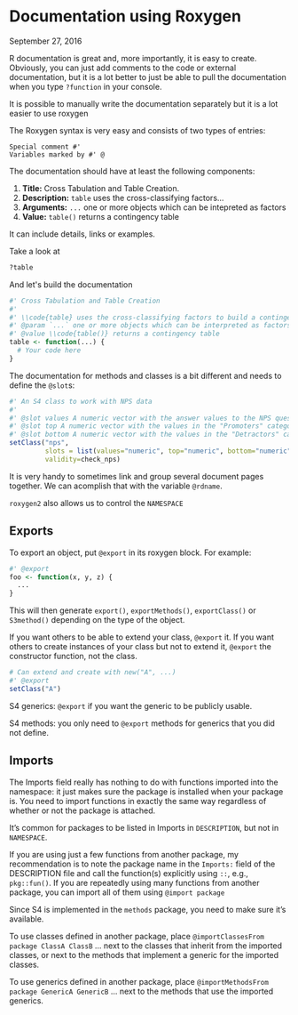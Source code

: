 Documentation using Roxygen
================
September 27, 2016

R documentation is great and, more importantly, it is easy to create. Obviously, you can just add comments to the code or external documentation, but it is a lot better to just be able to pull the documentation when you type `?function` in your console.

It is possible to manually write the documentation separately but it is a lot easier to use roxygen

The Roxygen syntax is very easy and consists of two types of entries:

    Special comment #'
    Variables marked by #' @

The documentation should have at least the following components:

1.  **Title:** Cross Tabulation and Table Creation.
2.  **Description:** `table` uses the cross-classifying factors...
3.  **Arguments:** `...` one or more objects which can be intepreted as factors
4.  **Value:** `table()` returns a contingency table

It can include details, links or examples.

Take a look at

``` r
?table
```

And let's build the documentation

``` r
#' Cross Tabulation and Table Creation
#'
#' \\code{table} uses the cross-classifying factors to build a contingency table of the counts at each combination of factor levels.
#' @param `...` one or more objects which can be interpreted as factors 
#' @value \\code{table()} returns a contingency table
table <- function(...) {
  # Your code here
}
```

The documentation for methods and classes is a bit different and needs to define the `@slot`s:

``` r
#' An S4 class to work with NPS data
#'
#' @slot values A numeric vector with the answer values to the NPS question
#' @slot top A numeric vector with the values in the "Promoters" category
#' @slot bottom A numeric vector with the values in the "Detractors" category
setClass("nps",
         slots = list(values="numeric", top="numeric", bottom="numeric"),
         validity=check_nps)
```

It is very handy to sometimes link and group several document pages together. We can acomplish that with the variable `@rdname`.

`roxygen2` also allows us to control the `NAMESPACE`

Exports
-------

To export an object, put `@export` in its roxygen block. For example:

``` r
#' @export
foo <- function(x, y, z) {
  ...
}
```

This will then generate `export()`, `exportMethods()`, `exportClass()` or `S3method()` depending on the type of the object.

If you want others to be able to extend your class, `@export` it. If you want others to create instances of your class but not to extend it, `@export` the constructor function, not the class.

``` r
# Can extend and create with new("A", ...)
#' @export
setClass("A")
```

S4 generics: `@export` if you want the generic to be publicly usable.

S4 methods: you only need to `@export` methods for generics that you did not define.

Imports
-------

The Imports field really has nothing to do with functions imported into the namespace: it just makes sure the package is installed when your package is. You need to import functions in exactly the same way regardless of whether or not the package is attached.

It’s common for packages to be listed in Imports in `DESCRIPTION`, but not in `NAMESPACE`.

If you are using just a few functions from another package, my recommendation is to note the package name in the `Imports:` field of the DESCRIPTION file and call the function(s) explicitly using `::`, e.g., `pkg::fun()`. If you are repeatedly using many functions from another package, you can import all of them using `@import package`

Since S4 is implemented in the `methods` package, you need to make sure it’s available.

To use classes defined in another package, place `@importClassesFrom package ClassA ClassB` ... next to the classes that inherit from the imported classes, or next to the methods that implement a generic for the imported classes.

To use generics defined in another package, place `@importMethodsFrom package GenericA GenericB` ... next to the methods that use the imported generics.
